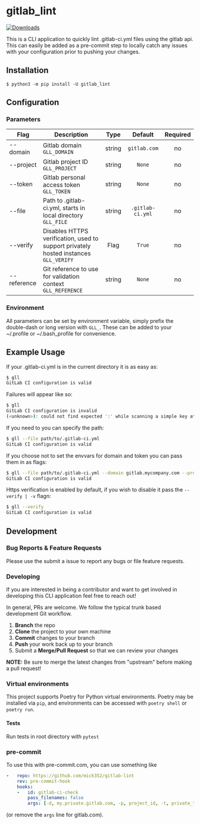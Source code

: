 # gitlab_lint

[![Downloads](https://pepy.tech/badge/gitlab-lint)](https://pepy.tech/project/gitlab-lint)

This is a CLI application to quickly lint .gitlab-ci.yml files using the gitlab api.
This can easily be added as a pre-commit step to locally catch any issues with your configuration prior to pushing your changes.

## Installation

`$ python3 -m pip install -U gitlab_lint`

## Configuration

### Parameters

| Flag | Description | Type | Default | Required |
|------|-------------|:----:|:-----:|:-----:|
| --domain | Gitlab domain `GLL_DOMAIN` | string | `gitlab.com` | no |
| --project | Gitlab project ID `GLL_PROJECT` | string | `None` | no |
| --token | Gitlab personal access token `GLL_TOKEN` | string | `None`| no |
| --file | Path to .gitlab-ci.yml, starts in local directory `GLL_FILE` | string | `.gitlab-ci.yml` | no |
| --verify | Disables HTTPS verification, used to support privately hosted instances `GLL_VERIFY` | Flag | `True` | no |
| --reference | Git reference to use for validation context `GLL_REFERENCE` | string | `None` | no |

### Environment

All parameters can be set by environment variable, simply prefix the double-dash or long version with `GLL_`.
These can be added to your ~/.profile or ~/.bash_profile for convenience.

## Example Usage

If your .gitlab-ci.yml is in the current directory it is as easy as:

```bash
$ gll
GitLab CI configuration is valid
```

Failures will appear like so:

```bash
$ gll
GitLab CI configuration is invalid
(<unknown>): could not find expected ':' while scanning a simple key at line 26 column 1
```

If you need to you can specify the path:

```bash
$ gll --file path/to/.gitlab-ci.yml
GitLab CI configuration is valid
```

If you choose not to set the envvars for domain and token you can pass them in as flags:

```bash
$ gll --file path/to/.gitlab-ci.yml --domain gitlab.mycompany.com --project 1234 --token <gitlab personal token>
GitLab CI configuration is valid
```

Https verification is enabled by default, if you wish to disable it pass the `--verify | -v` flagn:

```bash
$ gll --verify
GitLab CI configuration is valid
```

## Development

### Bug Reports & Feature Requests

Please use the submit a issue to report any bugs or file feature requests.

### Developing

<!--- pyml disable-next-line md013-->
If you are interested in being a contributor and want to get involved in developing this CLI application feel free to reach out!

In general, PRs are welcome. We follow the typical trunk based development Git workflow.

1. **Branch** the repo
2. **Clone** the project to your own machine
3. **Commit** changes to your branch
4. **Push** your work back up to your branch
5. Submit a **Merge/Pull Request** so that we can review your changes

**NOTE:** Be sure to merge the latest changes from "upstream" before making a pull request!

### Virtual environments

This project supports Poetry for Python virtual environments.
Poetry may be installed via `pip`, and environments can be accessed with `poetry shell` or `poetry run`.

#### Tests

Run tests in root directory with `pytest`

### pre-commit

To use this with pre-commit.com, you can use something like

```yaml
-   repo: https://github.com/mick352/gitlab-lint
    rev: pre-commit-hook
    hooks:
    -   id: gitlab-ci-check
        pass_filenames: false
        args: [-d, my.private.gitlab.com, -p, project_id, -t, private_token]
```

(or remove the `args` line for gitlab.com).
